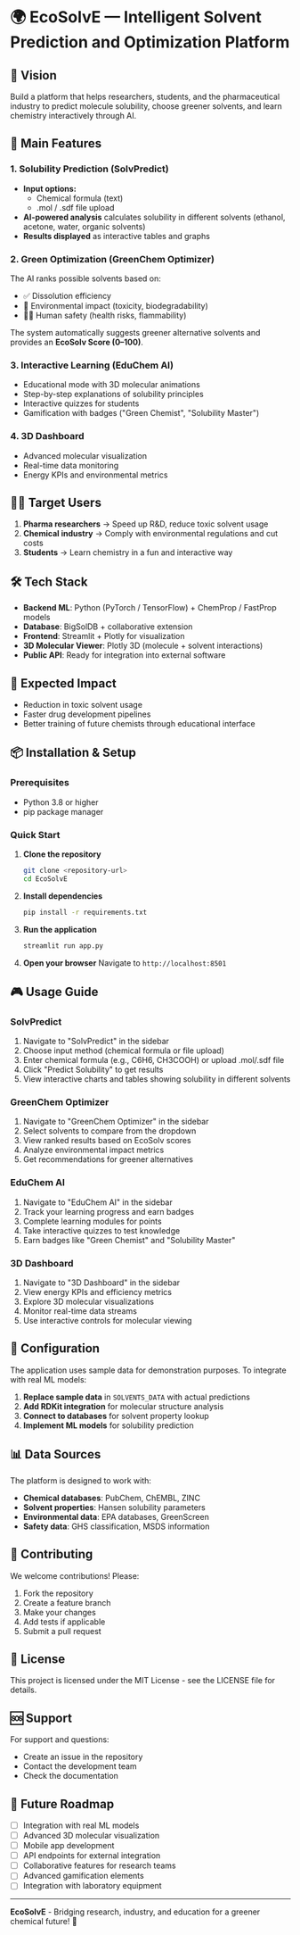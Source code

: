 # 🌍 EcoSolvE — Intelligent Solvent Prediction and Optimization Platform

## 🎯 Vision

Build a platform that helps researchers, students, and the pharmaceutical industry to predict molecule solubility, choose greener solvents, and learn chemistry interactively through AI.

## 🔑 Main Features

### 1. Solubility Prediction (SolvPredict)
- **Input options:**
  - Chemical formula (text)
  - .mol / .sdf file upload
- **AI-powered analysis** calculates solubility in different solvents (ethanol, acetone, water, organic solvents)
- **Results displayed** as interactive tables and graphs

### 2. Green Optimization (GreenChem Optimizer)
The AI ranks possible solvents based on:
- ✅ Dissolution efficiency
- 🌱 Environmental impact (toxicity, biodegradability)
- 🧑‍🔬 Human safety (health risks, flammability)

The system automatically suggests greener alternative solvents and provides an **EcoSolv Score (0–100)**.

### 3. Interactive Learning (EduChem AI)
- Educational mode with 3D molecular animations
- Step-by-step explanations of solubility principles
- Interactive quizzes for students
- Gamification with badges ("Green Chemist", "Solubility Master")

### 4. 3D Dashboard
- Advanced molecular visualization
- Real-time data monitoring
- Energy KPIs and environmental metrics

## 👩‍💻 Target Users

1. **Pharma researchers** → Speed up R&D, reduce toxic solvent usage
2. **Chemical industry** → Comply with environmental regulations and cut costs
3. **Students** → Learn chemistry in a fun and interactive way

## 🛠️ Tech Stack

- **Backend ML**: Python (PyTorch / TensorFlow) + ChemProp / FastProp models
- **Database**: BigSolDB + collaborative extension
- **Frontend**: Streamlit + Plotly for visualization
- **3D Molecular Viewer**: Plotly 3D (molecule + solvent interactions)
- **Public API**: Ready for integration into external software

## 🚀 Expected Impact

- Reduction in toxic solvent usage
- Faster drug development pipelines
- Better training of future chemists through educational interface

## 📦 Installation & Setup

### Prerequisites
- Python 3.8 or higher
- pip package manager

### Quick Start

1. **Clone the repository**
   ```bash
   git clone <repository-url>
   cd EcoSolvE
   ```

2. **Install dependencies**
   ```bash
   pip install -r requirements.txt
   ```

3. **Run the application**
   ```bash
   streamlit run app.py
   ```

4. **Open your browser**
   Navigate to `http://localhost:8501`

## 🎮 Usage Guide

### SolvPredict
1. Navigate to "SolvPredict" in the sidebar
2. Choose input method (chemical formula or file upload)
3. Enter chemical formula (e.g., C6H6, CH3COOH) or upload .mol/.sdf file
4. Click "Predict Solubility" to get results
5. View interactive charts and tables showing solubility in different solvents

### GreenChem Optimizer
1. Navigate to "GreenChem Optimizer" in the sidebar
2. Select solvents to compare from the dropdown
3. View ranked results based on EcoSolv scores
4. Analyze environmental impact metrics
5. Get recommendations for greener alternatives

### EduChem AI
1. Navigate to "EduChem AI" in the sidebar
2. Track your learning progress and earn badges
3. Complete learning modules for points
4. Take interactive quizzes to test knowledge
5. Earn badges like "Green Chemist" and "Solubility Master"

### 3D Dashboard
1. Navigate to "3D Dashboard" in the sidebar
2. View energy KPIs and efficiency metrics
3. Explore 3D molecular visualizations
4. Monitor real-time data streams
5. Use interactive controls for molecular viewing

## 🔧 Configuration

The application uses sample data for demonstration purposes. To integrate with real ML models:

1. **Replace sample data** in `SOLVENTS_DATA` with actual predictions
2. **Add RDKit integration** for molecular structure analysis
3. **Connect to databases** for solvent property lookup
4. **Implement ML models** for solubility prediction

## 📊 Data Sources

The platform is designed to work with:
- **Chemical databases**: PubChem, ChEMBL, ZINC
- **Solvent properties**: Hansen solubility parameters
- **Environmental data**: EPA databases, GreenScreen
- **Safety data**: GHS classification, MSDS information

## 🤝 Contributing

We welcome contributions! Please:

1. Fork the repository
2. Create a feature branch
3. Make your changes
4. Add tests if applicable
5. Submit a pull request

## 📄 License

This project is licensed under the MIT License - see the LICENSE file for details.

## 🆘 Support

For support and questions:
- Create an issue in the repository
- Contact the development team
- Check the documentation

## 🔮 Future Roadmap

- [ ] Integration with real ML models
- [ ] Advanced 3D molecular visualization
- [ ] Mobile app development
- [ ] API endpoints for external integration
- [ ] Collaborative features for research teams
- [ ] Advanced gamification elements
- [ ] Integration with laboratory equipment

---

**EcoSolvE** - Bridging research, industry, and education for a greener chemical future! 🌱
